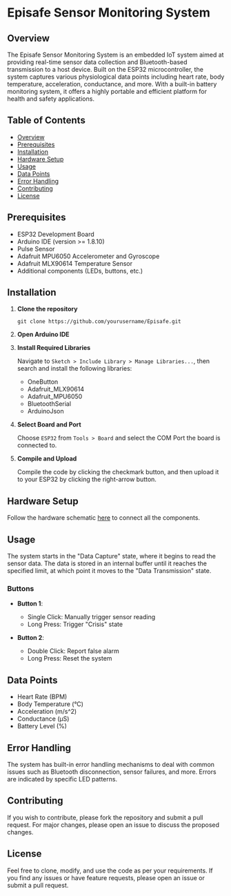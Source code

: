 # Episafe Sensor Monitoring System

## Overview

The Episafe Sensor Monitoring System is an embedded IoT system aimed at providing real-time sensor data collection and Bluetooth-based transmission to a host device. Built on the ESP32 microcontroller, the system captures various physiological data points including heart rate, body temperature, acceleration, conductance, and more. With a built-in battery monitoring system, it offers a highly portable and efficient platform for health and safety applications.

## Table of Contents

- [Overview](#overview)
- [Prerequisites](#prerequisites)
- [Installation](#installation)
- [Hardware Setup](#hardware-setup)
- [Usage](#usage)
- [Data Points](#data-points)
- [Error Handling](#error-handling)
- [Contributing](#contributing)
- [License](#license)

## Prerequisites

- ESP32 Development Board
- Arduino IDE (version >= 1.8.10)
- Pulse Sensor
- Adafruit MPU6050 Accelerometer and Gyroscope
- Adafruit MLX90614 Temperature Sensor
- Additional components (LEDs, buttons, etc.)

## Installation

1. **Clone the repository**

   ```
   git clone https://github.com/yourusername/Episafe.git
   ```

2. **Open Arduino IDE**

3. **Install Required Libraries**

   Navigate to `Sketch > Include Library > Manage Libraries...`, then search and install the following libraries:
   - OneButton
   - Adafruit_MLX90614
   - Adafruit_MPU6050
   - BluetoothSerial
   - ArduinoJson

4. **Select Board and Port**

   Choose `ESP32` from `Tools > Board` and select the COM Port the board is connected to.

5. **Compile and Upload**

   Compile the code by clicking the checkmark button, and then upload it to your ESP32 by clicking the right-arrow button.

## Hardware Setup

Follow the hardware schematic [here](link_to_schematic) to connect all the components.

## Usage

The system starts in the "Data Capture" state, where it begins to read the sensor data. The data is stored in an internal buffer until it reaches the specified limit, at which point it moves to the "Data Transmission" state.

### Buttons

- **Button 1**: 
  - Single Click: Manually trigger sensor reading
  - Long Press: Trigger "Crisis" state

- **Button 2**: 
  - Double Click: Report false alarm
  - Long Press: Reset the system

## Data Points

- Heart Rate (BPM)
- Body Temperature (°C)
- Acceleration (m/s^2)
- Conductance (µS)
- Battery Level (%)

## Error Handling

The system has built-in error handling mechanisms to deal with common issues such as Bluetooth disconnection, sensor failures, and more. Errors are indicated by specific LED patterns.

## Contributing

If you wish to contribute, please fork the repository and submit a pull request. For major changes, please open an issue to discuss the proposed changes.

## License

Feel free to clone, modify, and use the code as per your requirements. If you find any issues or have feature requests, please open an issue or submit a pull request.
